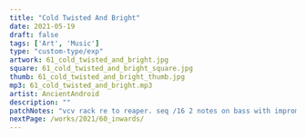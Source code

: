 ```yaml
---
title: "Cold Twisted And Bright"
date: 2021-05-19
draft: false
tags: ['Art', 'Music']
type: "custom-type/exp"
artwork: 61_cold_twisted_and_bright.jpg
square: 61_cold_twisted_and_bright_square.jpg
thumb: 61_cold_twisted_and_bright_thumb.jpg
mp3: 61_cold_twisted_and_bright.mp3
artist: AncientAndroid
description: ""
patchNotes: "vcv rack re to reaper. seq /16 2 notes on bass with improm and basal. click /4 on volt seq 4 step, three steps on full and one step on zero, going tinto permutation shift meaning same melody for 12 beats and then newer notes added in four 4 beats then back to consistant, set to 2v and going into quantizeer then out to interzone, saved as preset ordered random melody generator. goiing into mixer and then bussed to reverb."
nextPage: /works/2021/60_inwards/
---
```

